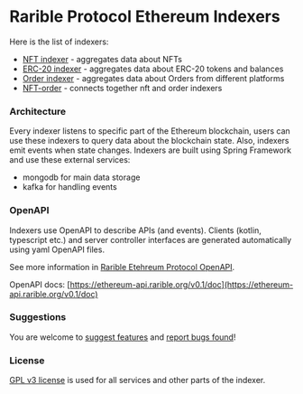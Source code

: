 # Rarible Protocol Ethereum Indexers

Here is the list of indexers:
- [NFT indexer](./nft) - aggregates data about NFTs
- [ERC-20 indexer](./erc20) - aggregates data about ERC-20 tokens and balances 
- [Order indexer](./order) - aggregates data about Orders from different platforms
- [NFT-order](./nft-order) - connects together nft and order indexers

### Architecture

Every indexer listens to specific part of the Ethereum blockchain, users can use these indexers to query data about the blockchain state. Also, indexers emit events when state changes.
Indexers are built using Spring Framework and use these external services:
- mongodb for main data storage
- kafka for handling events

### OpenAPI

Indexers use OpenAPI to describe APIs (and events). Clients (kotlin, typescript etc.) and server controller interfaces are generated automatically using yaml OpenAPI files.

See more information in [Rarible Etehreum Protocol OpenAPI](https://github.com/rarible/ethereum-openapi).

OpenAPI docs: [https://ethereum-api.rarible.org/v0.1/doc](https://ethereum-api.rarible.org/v0.1/doc)

### Suggestions

You are welcome to [suggest features](https://github.com/rarible/protocol/discussions) and [report bugs found](https://github.com/rarible/protocol/issues)!

### License

[GPL v3 license](LICENSE) is used for all services and other parts of the indexer.